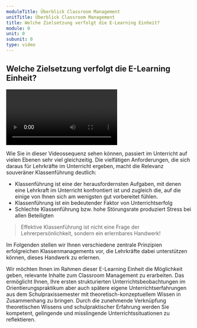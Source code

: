 ```yaml
---
moduleTitle: Überblick Classroom Management
unitTitle: Überblick Classroom Management
title: Welche Zielsetzung verfolgt die E-Learning Einheit?
module: 0
unit: 0
subunit: 0
type: video
---
```


## Welche Zielsetzung verfolgt die E-Learning Einheit?

<video name="/videos/WiCa_Fall_1_131114.mp4"></video>


Wie Sie in dieser Videossequenz sehen können, passiert im Unterricht auf vielen Ebenen sehr viel gleichzeitig. Die vielfätigen Anforderungen, die sich daraus für Lehrkräfte im Unterricht ergeben, macht die Relevanz souveräner Klassenführung deutlich: 

* Klassenführung ist eine der herausfordernsten Aufgaben, mit denen eine Lehrkraft im Unterricht konfrontiert ist und zugleich die, auf die einige von Ihnen sich am wenigsten gut vorbereitet fühlen. 
* Klassenführung ist ein bedeutender Faktor von Unterrichtserfolg
* Schlechte Klassenführung bzw. hohe Störungsrate produziert Stress bei allen Beteiligten 

> Effektive Klassenführung ist nicht eine Frage der Lehrerpersönlichkeit, sondern ein erlernbares Handwerk! 


Im Folgenden stellen wir Ihnen verschiedene zentrale Prinzipien erfolgreichen Klassenmanagements vor, die Lehrkräfte dabei unterstützen können, dieses Handwerk zu erlernen. 

Wir möchten Ihnen im Rahmen dieser E-Learning Einheit die Möglichkeit geben, relevante Inhalte zum Classroom Management zu erarbeiten. Das ermöglicht Ihnen, Ihre ersten strukturierten Unterrichtsbeobachtungen im Orientierungspraktikum aber auch spätere eigene Unterrichtserfahrungen aus dem Schulpraxissemester mit theoretisch-konzeptuellem Wissen in Zusammenhang zu bringen. Durch die zunehmende Verknüpfung theoretischen Wissens und schulpraktischer Erfahrung werden Sie kompetent, gelingende und misslingende Unterrichtssituationen zu reflektieren.
 
